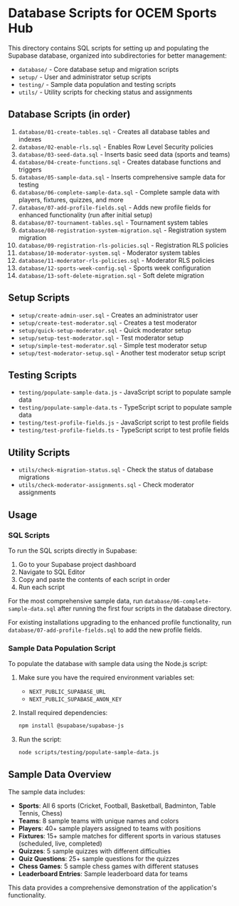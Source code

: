 # Database Scripts for OCEM Sports Hub

This directory contains SQL scripts for setting up and populating the Supabase database, organized into subdirectories for better management:

- `database/` - Core database setup and migration scripts
- `setup/` - User and administrator setup scripts
- `testing/` - Sample data population and testing scripts
- `utils/` - Utility scripts for checking status and assignments

## Database Scripts (in order)

1. `database/01-create-tables.sql` - Creates all database tables and indexes
2. `database/02-enable-rls.sql` - Enables Row Level Security policies
3. `database/03-seed-data.sql` - Inserts basic seed data (sports and teams)
4. `database/04-create-functions.sql` - Creates database functions and triggers
5. `database/05-sample-data.sql` - Inserts comprehensive sample data for testing
6. `database/06-complete-sample-data.sql` - Complete sample data with players, fixtures, quizzes, and more
7. `database/07-add-profile-fields.sql` - Adds new profile fields for enhanced functionality (run after initial setup)
8. `database/07-tournament-tables.sql` - Tournament system tables
9. `database/08-registration-system-migration.sql` - Registration system migration
10. `database/09-registration-rls-policies.sql` - Registration RLS policies
11. `database/10-moderator-system.sql` - Moderator system tables
12. `database/11-moderator-rls-policies.sql` - Moderator RLS policies
13. `database/12-sports-week-config.sql` - Sports week configuration
14. `database/13-soft-delete-migration.sql` - Soft delete migration

## Setup Scripts

- `setup/create-admin-user.sql` - Creates an administrator user
- `setup/create-test-moderator.sql` - Creates a test moderator
- `setup/quick-setup-moderator.sql` - Quick moderator setup
- `setup/setup-test-moderator.sql` - Test moderator setup
- `setup/simple-test-moderator.sql` - Simple test moderator setup
- `setup/test-moderator-setup.sql` - Another test moderator setup script

## Testing Scripts

- `testing/populate-sample-data.js` - JavaScript script to populate sample data
- `testing/populate-sample-data.ts` - TypeScript script to populate sample data
- `testing/test-profile-fields.js` - JavaScript script to test profile fields
- `testing/test-profile-fields.ts` - TypeScript script to test profile fields

## Utility Scripts

- `utils/check-migration-status.sql` - Check the status of database migrations
- `utils/check-moderator-assignments.sql` - Check moderator assignments

## Usage

### SQL Scripts

To run the SQL scripts directly in Supabase:

1. Go to your Supabase project dashboard
2. Navigate to SQL Editor
3. Copy and paste the contents of each script in order
4. Run each script

For the most comprehensive sample data, run `database/06-complete-sample-data.sql` after running the first four scripts in the database directory.

For existing installations upgrading to the enhanced profile functionality, run `database/07-add-profile-fields.sql` to add the new profile fields.

### Sample Data Population Script

To populate the database with sample data using the Node.js script:

1. Make sure you have the required environment variables set:
   - `NEXT_PUBLIC_SUPABASE_URL`
   - `NEXT_PUBLIC_SUPABASE_ANON_KEY`

2. Install required dependencies:

   ```bash
   npm install @supabase/supabase-js
   ```

3. Run the script:

   ```bash
   node scripts/testing/populate-sample-data.js
   ```

## Sample Data Overview

The sample data includes:

- **Sports**: All 6 sports (Cricket, Football, Basketball, Badminton, Table Tennis, Chess)
- **Teams**: 8 sample teams with unique names and colors
- **Players**: 40+ sample players assigned to teams with positions
- **Fixtures**: 15+ sample matches for different sports in various statuses (scheduled, live, completed)
- **Quizzes**: 5 sample quizzes with different difficulties
- **Quiz Questions**: 25+ sample questions for the quizzes
- **Chess Games**: 5 sample chess games with different statuses
- **Leaderboard Entries**: Sample leaderboard data for teams

This data provides a comprehensive demonstration of the application's functionality.
